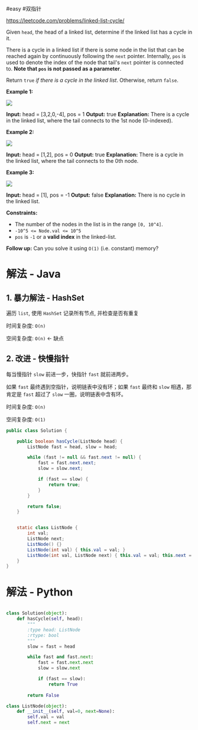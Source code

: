 #easy #双指针 

https://leetcode.com/problems/linked-list-cycle/

Given `head`, the head of a linked list, determine if the linked list has a cycle in it.

There is a cycle in a linked list if there is some node in the list that can be reached again by continuously following the `next` pointer. Internally, `pos` is used to denote the index of the node that tail's `next` pointer is connected to. **Note that `pos` is not passed as a parameter**.

Return `true` _if there is a cycle in the linked list_. Otherwise, return `false`.

**Example 1:**

![](https://assets.leetcode.com/uploads/2018/12/07/circularlinkedlist.png)

**Input:** head = [3,2,0,-4], pos = 1
**Output:** true
**Explanation:** There is a cycle in the linked list, where the tail connects to the 1st node (0-indexed).

**Example 2:**

![](https://assets.leetcode.com/uploads/2018/12/07/circularlinkedlist_test2.png)

**Input:** head = [1,2], pos = 0
**Output:** true
**Explanation:** There is a cycle in the linked list, where the tail connects to the 0th node.

**Example 3:**

![](https://assets.leetcode.com/uploads/2018/12/07/circularlinkedlist_test3.png)

**Input:** head = [1], pos = -1
**Output:** false
**Explanation:** There is no cycle in the linked list.

**Constraints:**

-   The number of the nodes in the list is in the range `[0, 10^4]`.
-   `-10^5 <= Node.val <= 10^5`
-   `pos` is `-1` or a **valid index** in the linked-list.

**Follow up:** Can you solve it using `O(1)` (i.e. constant) memory?


# 解法 - Java
## 1. 暴力解法 - HashSet

遍历 `list`, 使用 `HashSet` 记录所有节点, 并检查是否有重复

时间复杂度: `O(n)`

空间复杂度: `O(n)` ← 缺点

## 2. 改进 - 快慢指针

每当慢指针 `slow` 前进一步，快指针 `fast` 就前进两步。

如果 `fast` 最终遇到空指针，说明链表中没有环；如果 `fast` 最终和 `slow` 相遇，那肯定是 `fast` 超过了 `slow` 一圈，说明链表中含有环。

时间复杂度: `O(n)`

空间复杂度: `O(1)`

```java
public class Solution {

    public boolean hasCycle(ListNode head) {
        ListNode fast = head, slow = head;

        while (fast != null && fast.next != null) {
            fast = fast.next.next;
            slow = slow.next;

            if (fast == slow) {
                return true;
            }
        }

        return false;
    }


    static class ListNode {
        int val;
        ListNode next;
        ListNode() {}
        ListNode(int val) { this.val = val; }
        ListNode(int val, ListNode next) { this.val = val; this.next = next; }
    }
}
```


# 解法 - Python

```python

class Solution(object):
    def hasCycle(self, head):
        """
        :type head: ListNode
        :rtype: bool
        """
        slow = fast = head

        while fast and fast.next:
            fast = fast.next.next
            slow = slow.next

            if (fast == slow):
                return True
        
        return False

class ListNode(object):
    def __init__(self, val=0, next=None):
        self.val = val
        self.next = next

```